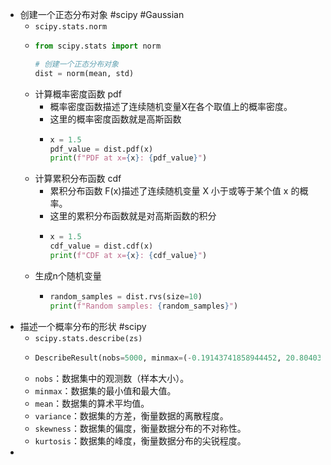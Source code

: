 - 创建一个正态分布对象 #scipy  #Gaussian
	- `scipy.stats.norm`
	- ```python
	  from scipy.stats import norm
	  
	  # 创建一个正态分布对象
	  dist = norm(mean, std)
	  ```
	- 计算概率密度函数 pdf
		- 概率密度函数描述了连续随机变量X在各个取值上的概率密度。
		- 这里的概率密度函数就是高斯函数
		- ```python
		  x = 1.5
		  pdf_value = dist.pdf(x)
		  print(f"PDF at x={x}: {pdf_value}")
		  ```
	- 计算累积分布函数 cdf
		- 累积分布函数 F(x)描述了连续随机变量 X 小于或等于某个值 x 的概率。
		- 这里的累积分布函数就是对高斯函数的积分
		- ```python
		  x = 1.5
		  cdf_value = dist.cdf(x)
		  print(f"CDF at x={x}: {cdf_value}")
		  ```
	- 生成n个随机变量
		- ```python
		  random_samples = dist.rvs(size=10)
		  print(f"Random samples: {random_samples}")
		  ```
- 描述一个概率分布的形状 #scipy
	- `scipy.stats.describe(zs)`
	- ```python
	  DescribeResult(nobs=5000, minmax=(-0.19143741858944452, 20.804030812682086), mean=9.996901102331591, variance=2.7388116003856884, skewness=0.015276194207011526, kurtosis=1.622567142788295)
	  ```
	- `nobs`：数据集中的观测数（样本大小）。
	- `minmax`：数据集的最小值和最大值。
	- `mean`：数据集的算术平均值。
	- `variance`：数据集的方差，衡量数据的离散程度。
	- `skewness`：数据集的偏度，衡量数据分布的不对称性。
	- `kurtosis`：数据集的峰度，衡量数据分布的尖锐程度。
-